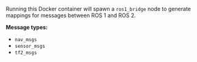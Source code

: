 Running this Docker container will spawn a `ros1_bridge` node to generate mappings for messages between ROS 1 and ROS 2.

**Message types:**
- `nav_msgs`
- `sensor_msgs`
- `tf2_msgs`
